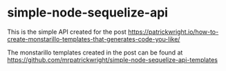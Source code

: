 # simple-node-sequelize-api

This is the simple API created for the post https://patrickwright.io/how-to-create-monstarillo-templates-that-generates-code-you-like/


The monstarillo templates created in the post can be found at https://github.com/mrpatrickwright/simple-node-sequelize-api-templates